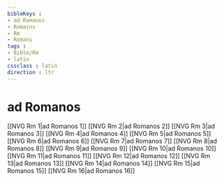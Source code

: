 ```yaml
---
bibleKeys : 
- ad Romanos
- Romains
- Rm
- Romans
tags : 
- Bible/Rm
- latin
cssclass : latin
direction : ltr
---
```


# ad Romanos

[[NVG Rm 1|ad Romanos 1]]
[[NVG Rm 2|ad Romanos 2]]
[[NVG Rm 3|ad Romanos 3]]
[[NVG Rm 4|ad Romanos 4]]
[[NVG Rm 5|ad Romanos 5]]
[[NVG Rm 6|ad Romanos 6]]
[[NVG Rm 7|ad Romanos 7]]
[[NVG Rm 8|ad Romanos 8]]
[[NVG Rm 9|ad Romanos 9]]
[[NVG Rm 10|ad Romanos 10]]
[[NVG Rm 11|ad Romanos 11]]
[[NVG Rm 12|ad Romanos 12]]
[[NVG Rm 13|ad Romanos 13]]
[[NVG Rm 14|ad Romanos 14]]
[[NVG Rm 15|ad Romanos 15]]
[[NVG Rm 16|ad Romanos 16]]
